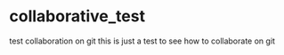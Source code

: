 # collaborative_test
test collaboration on git
this is just a test to see how to collaborate on git

